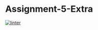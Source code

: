 # Assignment-5-Extra
[![linter](https://github.com/Abdullah-Al-Rashid/Assignment-5-Extra/workflows/linter/badge.svg)](https://github.com/marketplace/actions/super-linter)
